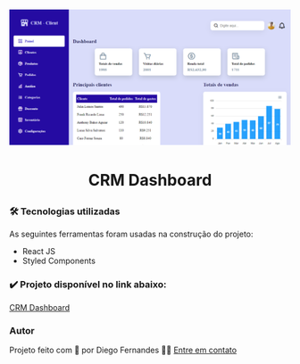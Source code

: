 <h1 align="center">
    <img src='https://github.com/Diego-1D/crm-dashboard/blob/main/src/assets/images/hero-git.png?raw=true' width="900"/>
</h1>

<h1 align="center">
     <p>CRM Dashboard</p>
</h1>

### 🛠 Tecnologias utilizadas

As seguintes ferramentas foram usadas na construção do projeto:

- React JS
- Styled Components

### ✔️ Projeto disponível no link abaixo:
[CRM Dashboard]( https://diego-1d.github.io/crm-dashboard/)

### Autor
Projeto feito com 💚 por  Diego Fernandes 👋🏽 [Entre em contato](https://www.linkedin.com/in/diego-fernandes-dev)
